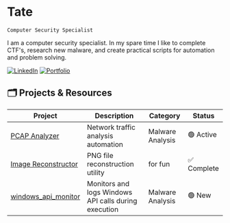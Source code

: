 # Tate

`Computer Security Specialist`

I am a computer security specialist. In my spare time I like to complete CTF's, research new malware, and create practical scripts for automation and problem solving. 

[![LinkedIn](https://img.shields.io/badge/-LinkedIn-0072b1?&style=for-the-badge&logo=linkedin&logoColor=white)](https://linkedin.com/in/tategreiner)
[![Portfolio](https://img.shields.io/badge/-Portfolio-purple?&style=for-the-badge&logo=github&logoColor=white)](https://tatescode.github.io)

## 🗂️ Projects & Resources

| Project | Description | Category | Status |
|---------|-------------|--------|----------|
| [PCAP Analyzer](https://github.com/tatescode/netoverview) | Network traffic analysis automation | Malware Analysis | 🟢 Active
| [Image Reconstructor](https://github.com/tatescode/tatescode.github.io/tree/main/Scripting) | PNG file reconstruction utility | for fun | ✅ Complete |
| [windows_api_monitor](https://github.com/tatescode/tatescode/tree/main/api-monitor) | Monitors and logs Windows API calls during execution | Malware Analysis | 🟢 New |


